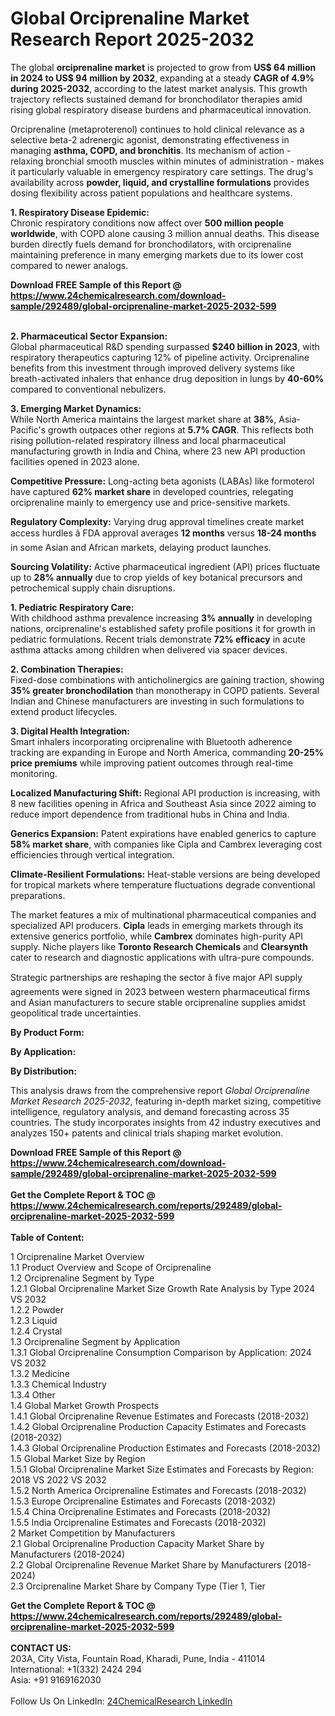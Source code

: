 <h1>Global Orciprenaline Market Research Report 2025-2032</h1><p>The global <strong>orciprenaline market</strong> is projected to grow from <strong>US$ 64 million in 2024 to US$ 94 million by 2032</strong>, expanding at a steady <strong>CAGR of 4.9% during 2025-2032</strong>, according to the latest market analysis. This growth trajectory reflects sustained demand for bronchodilator therapies amid rising global respiratory disease burdens and pharmaceutical innovation.</p><p>Orciprenaline (metaproterenol) continues to hold clinical relevance as a selective beta-2 adrenergic agonist, demonstrating effectiveness in managing <strong>asthma, COPD, and bronchitis</strong>. Its mechanism of action - relaxing bronchial smooth muscles within minutes of administration - makes it particularly valuable in emergency respiratory care settings. The drug's availability across <strong>powder, liquid, and crystalline formulations</strong> provides dosing flexibility across patient populations and healthcare systems.</p><p><strong>1. Respiratory Disease Epidemic:</strong><br>
Chronic respiratory conditions now affect over <strong>500 million people worldwide</strong>, with COPD alone causing 3 million annual deaths. This disease burden directly fuels demand for bronchodilators, with orciprenaline maintaining preference in many emerging markets due to its lower cost compared to newer analogs.</p><div><b>Download FREE Sample of this Report @ 
            <a href="https://www.24chemicalresearch.com/download-sample/292489/global-orciprenaline-market-2025-2032-599">
            https://www.24chemicalresearch.com/download-sample/292489/global-orciprenaline-market-2025-2032-599</a></b></div><br><p><strong>2. Pharmaceutical Sector Expansion:</strong><br>
Global pharmaceutical R&amp;D spending surpassed <strong>$240 billion in 2023</strong>, with respiratory therapeutics capturing 12% of pipeline activity. Orciprenaline benefits from this investment through improved delivery systems like breath-activated inhalers that enhance drug deposition in lungs by <strong>40-60%</strong> compared to conventional nebulizers.</p><p><strong>3. Emerging Market Dynamics:</strong><br>
While North America maintains the largest market share at <strong>38%</strong>, Asia-Pacific's growth outpaces other regions at <strong>5.7% CAGR</strong>. This reflects both rising pollution-related respiratory illness and local pharmaceutical manufacturing growth in India and China, where 23 new API production facilities opened in 2023 alone.</p><p><strong>Competitive Pressure:</strong> Long-acting beta agonists (LABAs) like formoterol have captured <strong>62% market share</strong> in developed countries, relegating orciprenaline mainly to emergency use and price-sensitive markets.</p><p><strong>Regulatory Complexity:</strong> Varying drug approval timelines create market access hurdles â FDA approval averages <strong>12 months</strong> versus <strong>18-24 months</strong> in some Asian and African markets, delaying product launches.</p><p><strong>Sourcing Volatility:</strong> Active pharmaceutical ingredient (API) prices fluctuate up to <strong>28% annually</strong> due to crop yields of key botanical precursors and petrochemical supply chain disruptions.</p><p><strong>1. Pediatric Respiratory Care:</strong><br>
With childhood asthma prevalence increasing <strong>3% annually</strong> in developing nations, orciprenaline's established safety profile positions it for growth in pediatric formulations. Recent trials demonstrate <strong>72% efficacy</strong> in acute asthma attacks among children when delivered via spacer devices.</p><p><strong>2. Combination Therapies:</strong><br>
Fixed-dose combinations with anticholinergics are gaining traction, showing <strong>35% greater bronchodilation</strong> than monotherapy in COPD patients. Several Indian and Chinese manufacturers are investing in such formulations to extend product lifecycles.</p><p><strong>3. Digital Health Integration:</strong><br>
Smart inhalers incorporating orciprenaline with Bluetooth adherence tracking are expanding in Europe and North America, commanding <strong>20-25% price premiums</strong> while improving patient outcomes through real-time monitoring.</p><p><strong>Localized Manufacturing Shift:</strong> Regional API production is increasing, with 8 new facilities opening in Africa and Southeast Asia since 2022 aiming to reduce import dependence from traditional hubs in China and India.</p><p><strong>Generics Expansion:</strong> Patent expirations have enabled generics to capture <strong>58% market share</strong>, with companies like Cipla and Cambrex leveraging cost efficiencies through vertical integration.</p><p><strong>Climate-Resilient Formulations:</strong> Heat-stable versions are being developed for tropical markets where temperature fluctuations degrade conventional preparations.</p><p>The market features a mix of multinational pharmaceutical companies and specialized API producers. <strong>Cipla</strong> leads in emerging markets through its extensive generics portfolio, while <strong>Cambrex</strong> dominates high-purity API supply. Niche players like <strong>Toronto Research Chemicals</strong> and <strong>Clearsynth</strong> cater to research and diagnostic applications with ultra-pure compounds.</p><p>Strategic partnerships are reshaping the sector â five major API supply agreements were signed in 2023 between western pharmaceutical firms and Asian manufacturers to secure stable orciprenaline supplies amidst geopolitical trade uncertainties.</p><p><strong>By Product Form:</strong></p><p><strong>By Application:</strong></p><p><strong>By Distribution:</strong></p><p>This analysis draws from the comprehensive report <em>Global Orciprenaline Market Research 2025-2032</em>, featuring in-depth market sizing, competitive intelligence, regulatory analysis, and demand forecasting across 35 countries. The study incorporates insights from 42 industry executives and analyzes 150+ patents and clinical trials shaping market evolution.</p><div><b>Download FREE Sample of this Report @ 
            <a href="https://www.24chemicalresearch.com/download-sample/292489/global-orciprenaline-market-2025-2032-599">
            https://www.24chemicalresearch.com/download-sample/292489/global-orciprenaline-market-2025-2032-599</a></b></div><br><div><b>Get the Complete Report & TOC @ 
            <a href="https://www.24chemicalresearch.com/reports/292489/global-orciprenaline-market-2025-2032-599">
            https://www.24chemicalresearch.com/reports/292489/global-orciprenaline-market-2025-2032-599</a></b></div><br>
            <b>Table of Content:</b><p>1 Orciprenaline Market Overview<br />
    1.1 Product Overview and Scope of Orciprenaline<br />
    1.2 Orciprenaline Segment by Type<br />
        1.2.1 Global Orciprenaline Market Size Growth Rate Analysis by Type 2024 VS 2032<br />
        1.2.2 Powder<br />
        1.2.3 Liquid<br />
        1.2.4 Crystal<br />
    1.3 Orciprenaline Segment by Application<br />
        1.3.1 Global Orciprenaline Consumption Comparison by Application: 2024 VS 2032<br />
        1.3.2 Medicine<br />
        1.3.3 Chemical Industry<br />
        1.3.4 Other<br />
    1.4 Global Market Growth Prospects<br />
        1.4.1 Global Orciprenaline Revenue Estimates and Forecasts (2018-2032)<br />
        1.4.2 Global Orciprenaline Production Capacity Estimates and Forecasts (2018-2032)<br />
        1.4.3 Global Orciprenaline Production Estimates and Forecasts (2018-2032)<br />
    1.5 Global Market Size by Region<br />
        1.5.1 Global Orciprenaline Market Size Estimates and Forecasts by Region: 2018 VS 2022 VS 2032<br />
        1.5.2 North America Orciprenaline Estimates and Forecasts (2018-2032)<br />
        1.5.3 Europe Orciprenaline Estimates and Forecasts (2018-2032)<br />
        1.5.4 China Orciprenaline Estimates and Forecasts (2018-2032)<br />
        1.5.5 India Orciprenaline Estimates and Forecasts (2018-2032)<br />
2 Market Competition by Manufacturers<br />
    2.1 Global Orciprenaline Production Capacity Market Share by Manufacturers (2018-2024)<br />
    2.2 Global Orciprenaline Revenue Market Share by Manufacturers (2018-2024)<br />
    2.3 Orciprenaline Market Share by Company Type (Tier 1, Tier </p><div><b>Get the Complete Report & TOC @ 
            <a href="https://www.24chemicalresearch.com/reports/292489/global-orciprenaline-market-2025-2032-599">
            https://www.24chemicalresearch.com/reports/292489/global-orciprenaline-market-2025-2032-599</a></b></div><br><b>CONTACT US:</b><br>
            203A, City Vista, Fountain Road, Kharadi, Pune, India - 411014<br>
            International: +1(332) 2424 294<br>
            Asia: +91 9169162030 <br><br>
            Follow Us On LinkedIn: <a href="https://www.linkedin.com/company/24chemicalresearch/">24ChemicalResearch LinkedIn</a>